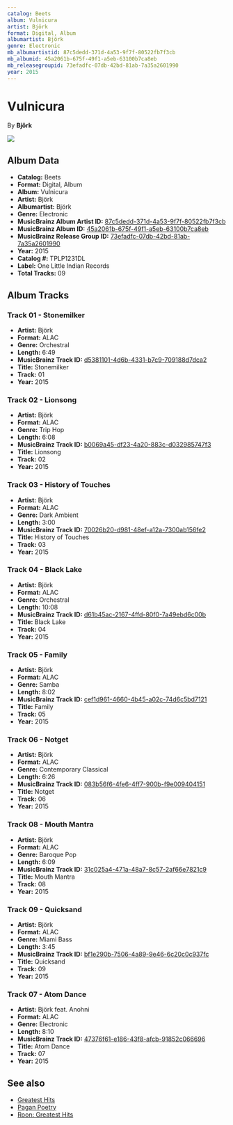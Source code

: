 ```yaml
---
catalog: Beets
album: Vulnicura
artist: Björk
format: Digital, Album
albumartist: Björk
genre: Electronic
mb_albumartistid: 87c5dedd-371d-4a53-9f7f-80522fb7f3cb
mb_albumid: 45a2061b-675f-49f1-a5eb-63100b7ca8eb
mb_releasegroupid: 73efadfc-07db-42bd-81ab-7a35a2601990
year: 2015
---
```


# Vulnicura

By **Björk**

![](../../assets/beetscovers/Björk-Vulnicura.jpg)

## Album Data

- **Catalog:** Beets
- **Format:** Digital, Album
- **Album:** Vulnicura
- **Artist:** Björk
- **Albumartist:** Björk
- **Genre:** Electronic
- **MusicBrainz Album Artist ID:** [87c5dedd-371d-4a53-9f7f-80522fb7f3cb](https://musicbrainz.org/artist/87c5dedd-371d-4a53-9f7f-80522fb7f3cb)
- **MusicBrainz Album ID:** [45a2061b-675f-49f1-a5eb-63100b7ca8eb](https://musicbrainz.org/release/45a2061b-675f-49f1-a5eb-63100b7ca8eb)
- **MusicBrainz Release Group ID:** [73efadfc-07db-42bd-81ab-7a35a2601990](https://musicbrainz.org/release-group/73efadfc-07db-42bd-81ab-7a35a2601990)
- **Year:** 2015
- **Catalog #:** TPLP1231DL
- **Label:** One Little Indian Records
- **Total Tracks:** 09

## Album Tracks

### Track 01 - Stonemilker

- **Artist:** Björk
- **Format:** ALAC
- **Genre:** Orchestral
- **Length:** 6:49
- **MusicBrainz Track ID:** [d5381101-4d6b-4331-b7c9-709188d7dca2](https://musicbrainz.org/recording/d5381101-4d6b-4331-b7c9-709188d7dca2)
- **Title:** Stonemilker
- **Track:** 01
- **Year:** 2015

### Track 02 - Lionsong

- **Artist:** Björk
- **Format:** ALAC
- **Genre:** Trip Hop
- **Length:** 6:08
- **MusicBrainz Track ID:** [b0069a45-df23-4a20-883c-d032985747f3](https://musicbrainz.org/recording/b0069a45-df23-4a20-883c-d032985747f3)
- **Title:** Lionsong
- **Track:** 02
- **Year:** 2015

### Track 03 - History of Touches

- **Artist:** Björk
- **Format:** ALAC
- **Genre:** Dark Ambient
- **Length:** 3:00
- **MusicBrainz Track ID:** [70026b20-d981-48ef-a12a-7300ab156fe2](https://musicbrainz.org/recording/70026b20-d981-48ef-a12a-7300ab156fe2)
- **Title:** History of Touches
- **Track:** 03
- **Year:** 2015

### Track 04 - Black Lake

- **Artist:** Björk
- **Format:** ALAC
- **Genre:** Orchestral
- **Length:** 10:08
- **MusicBrainz Track ID:** [d61b45ac-2167-4ffd-80f0-7a49ebd6c00b](https://musicbrainz.org/recording/d61b45ac-2167-4ffd-80f0-7a49ebd6c00b)
- **Title:** Black Lake
- **Track:** 04
- **Year:** 2015

### Track 05 - Family

- **Artist:** Björk
- **Format:** ALAC
- **Genre:** Samba
- **Length:** 8:02
- **MusicBrainz Track ID:** [cef1d961-4660-4b45-a02c-74d6c5bd7121](https://musicbrainz.org/recording/cef1d961-4660-4b45-a02c-74d6c5bd7121)
- **Title:** Family
- **Track:** 05
- **Year:** 2015

### Track 06 - Notget

- **Artist:** Björk
- **Format:** ALAC
- **Genre:** Contemporary Classical
- **Length:** 6:26
- **MusicBrainz Track ID:** [083b56f6-4fe6-4ff7-900b-f9e009404151](https://musicbrainz.org/recording/083b56f6-4fe6-4ff7-900b-f9e009404151)
- **Title:** Notget
- **Track:** 06
- **Year:** 2015

### Track 08 - Mouth Mantra

- **Artist:** Björk
- **Format:** ALAC
- **Genre:** Baroque Pop
- **Length:** 6:09
- **MusicBrainz Track ID:** [31c025a4-471a-48a7-8c57-2af66e7821c9](https://musicbrainz.org/recording/31c025a4-471a-48a7-8c57-2af66e7821c9)
- **Title:** Mouth Mantra
- **Track:** 08
- **Year:** 2015

### Track 09 - Quicksand

- **Artist:** Björk
- **Format:** ALAC
- **Genre:** Miami Bass
- **Length:** 3:45
- **MusicBrainz Track ID:** [bf1e290b-7506-4a89-9e46-6c20c0c937fc](https://musicbrainz.org/recording/bf1e290b-7506-4a89-9e46-6c20c0c937fc)
- **Title:** Quicksand
- **Track:** 09
- **Year:** 2015

### Track 07 - Atom Dance

- **Artist:** Björk feat. Anohni
- **Format:** ALAC
- **Genre:** Electronic
- **Length:** 8:10
- **MusicBrainz Track ID:** [47376f61-e186-43f8-afcb-91852c066696](https://musicbrainz.org/recording/47376f61-e186-43f8-afcb-91852c066696)
- **Title:** Atom Dance
- **Track:** 07
- **Year:** 2015


## See also

- [Greatest Hits](Greatest_Hits.md)
- [Pagan Poetry](Pagan_Poetry.md)
- [Roon: Greatest Hits](../../Roon/Björk/Greatest_Hits.md)
